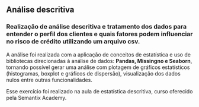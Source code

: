## Análise descritiva 

### Realização de análise descritiva e tratamento dos dados para entender o perfil dos clientes e quais fatores podem influenciar no risco de crédito utilizando um arquivo csv.
A análise foi realizada com a aplicação de conceitos de estatística e uso de bibliotecas direcionadas à análise de dados: **Pandas, Missingno e Seaborn**, tornando possível gerar uma análise com plotagem de gráficos estatísticos (histogramas, boxplot e gráficos de dispersão), visualização dos dados nulos entre outras funcionalidades.

Esse exercício foi realizado na aula de estatística descritiva, curso oferecido pela Semantix Academy.
